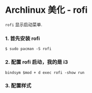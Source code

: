 # Archlinux 美化 - rofi

`rofi` 显示启动菜单.

### 1. 首先安装 rofi

```
$ sudo pacman -S rofi
```

### 2. 配置 rofi 启动，我的是 i3 

```
bindsym $mod + d exec rofi -show run
```

### 3. 配置样式



